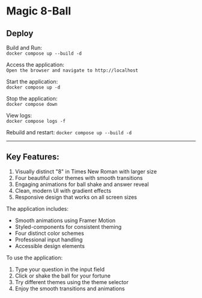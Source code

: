 # Magic 8-Ball

## Deploy


Build and Run:                  
`docker compose up --build -d`

Access the application:   
`Open the browser and navigate to http://localhost`

Start the application:      
`docker compose up -d`

Stop the application:    
`docker compose down`

View logs:              
`docker compose logs -f`

Rebuild and restart:
`docker compose up --build -d`


---

## Key Features:

1. Visually distinct "8" in Times New Roman with larger size
2. Four beautiful color themes with smooth transitions
3. Engaging animations for ball shake and answer reveal
4. Clean, modern UI with gradient effects
5. Responsive design that works on all screen sizes

The application includes:

- Smooth animations using Framer Motion
- Styled-components for consistent theming
- Four distinct color schemes
- Professional input handling
- Accessible design elements

To use the application:

1. Type your question in the input field
2. Click or shake the ball for your fortune
3. Try different themes using the theme selector
4. Enjoy the smooth transitions and animations
